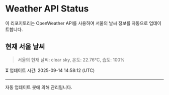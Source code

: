 
# Weather API Status

이 리포지토리는 OpenWeather API를 사용하여 서울의 날씨 정보를 자동으로 업데이트합니다.

## 현재 서울 날씨
> 서울의 현재 날씨: clear sky, 온도: 22.76°C, 습도: 100%

⏳ 업데이트 시간: 2025-09-14 14:58:12 (UTC)

---
자동 업데이트 봇에 의해 관리됩니다.
